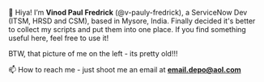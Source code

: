 👋 Hiya! I’m __Vinod Paul Fredrick__ (@v-pauly-fredrick), a ServiceNow Dev (ITSM, HRSD and CSM), based in Mysore, India. Finally decided it's better to collect my scripts and put them into one place. If you find something useful here, feel free to use it!

BTW, that picture of me on the left - its pretty old!!!


📫 How to reach me - just shoot me an email at **email.depo@aol.com** 


<!---
v-pauly-fredrick/v-pauly-fredrick is a ✨ special ✨ repository because its `README.md` (this file) appears on your GitHub profile.
You can click the Preview link to take a look at your changes.
--->

